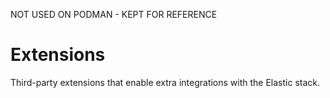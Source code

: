 
NOT USED ON PODMAN - KEPT FOR REFERENCE

# Extensions

Third-party extensions that enable extra integrations with the Elastic stack.
